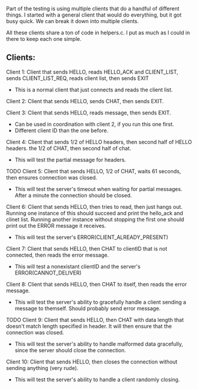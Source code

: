 Part of the testing is using multiple clients that do a handful of different things. I started with a general client that would do everything, but it got busy quick. We can break it down into multiple clients.

All these clients share a ton of code in helpers.c. I put as much as I could in there to keep each one simple.

## Clients:

Client 1: Client that sends HELLO, reads HELLO_ACK and CLIENT_LIST, sends CLIENT_LIST_REQ, reads client list, then sends EXIT
- This is a normal client that just connects and reads the client list.

Client 2: Client that sends HELLO, sends CHAT, then sends EXIT.

Client 3: Client that sends HELLO, reads message, then sends EXIT.
- Can be used in coordination with client 2, if you run this one first.
- Different client ID than the one before.

Client 4: Client that sends 1/2 of HELLO headers, then second half of HELLO headers. the 1/2 of CHAT, then second half of chat.
- This will test the partial message for headers.

TODO
Client 5: Client that sends HELLO, 1/2 of CHAT, waits 61 seconds, then ensures connection was closed.
- This will test the server's timeout when waiting for partial messages. After a minute the connection should be closed.

Client 6: Client that sends HELLO, then tries to read, then just hangs out. Running one instance of this should succeed and print the hello_ack and clinet list. Running another instance without stopping the first one should print out the ERROR message it receives.
- This will test the server's ERROR(CLIENT_ALREADY_PRESENT)

Client 7: Client that sends HELLO, then CHAT to clientID that is not connected, then reads the error message.
- This will test a nonexistant clientID and the server's ERROR(CANNOT_DELIVER)

Client 8: Client that sends HELLO, then CHAT to itself, then reads the error message.
- This will test the server's ability to gracefully handle a client sending a message to themself. Should probably send error message.

TODO
Client 9: Client that sends HELLO, then CHAT with data length that doesn't match length specified in header. It will then ensure that the connection was closed.
- This will test the server's ability to handle malformed data gracefully, since the server should close the connection.

Client 10: Client that sends HELLO, then closes the connection without sending anything (very rude).
- This will test the server's ability to handle a client randomly closing.